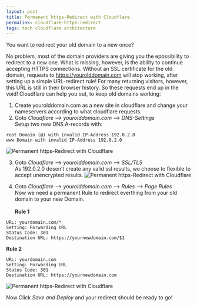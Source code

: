 ```yaml
---
layout: post
title: Permanent https-Redirect with Cloudflare
permalink: cloudflare-https-redirect
tags: tech cloudflare architecture
---
```


You want to redirect your old domain to a new once?

No problem, most of the domain providers are giving you the epossibility to redirect to a new one.
What is missing, however, is the ability to continue accepting HTTPS connections.
Without an SSL certificate for the old domain, requests to https://yourolddomain.com will stop working, after setting up a simple URL-redirect rule!
For many returning visitors, however, this URL is still in their browser history. So these requests end up in the void!
Cloudflare can help you out, to keep old domains working:

1. Create yourolddomain.com as a new site in cloudflare and change your nameservers according to what cloudflare requests.
2. Goto *Cloudflare* --> *yourolddomain.com* --> *DNS-Settings*\
  Setup two new DNS A-records with:
  ```
  root Domain (@) with invalid IP-Address 192.0.2.0
  www Domain with invalid IP-Address 192.0.2.0
  ```
  ![Permanent https-Redirect with Cloudflare]({{site.baseurl}}/assets/img/posts/cloudflare-https-redirect/1.png)

3. Goto *Cloudflare* --> *yourolddomain.com* --> *SSL/TLS*\
  As 192.0.2.0 dosen’t create any valid ssl results, we choose to flexible to accept unencrypted results.
  ![Permanent https-Redirect with Cloudflare]({{site.baseurl}}/assets/img/posts/cloudflare-https-redirect/2.png)
  

4. Goto *Cloudflare* --> *yourolddomain.com* --> *Rules* --> *Page Rules*\
  Now we need a permanent Rule to redirect everthing from your old domain to your new Domain.\
  \
  **Rule 1** 
  ```
  URL: yourdomain.com/*
  Setting: Forwarding URL
  Status Code: 301
  Destination URL: https://yournewdomain.com/$1
  ```
  **Rule 2** 
  ```
  URL: yourdomain.com
  Setting: Forwarding URL
  Status Code: 301
  Destination URL: https://yournewdomain.com
  ```
  ![Permanent https-Redirect with Cloudflare]({{site.baseurl}}/assets/img/posts/cloudflare-https-redirect/3.png)


Now Click *Save and Deploy* and your redirect should be ready to go!